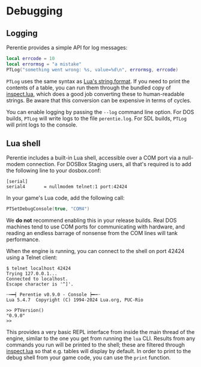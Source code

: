 # Debugging

## Logging

Perentie provides a simple API for log messages:

```lua
local errcode = 10
local errormsg = "a mistake"
PTLog("something went wrong: %s, value=%d\n", errormsg, errcode)
```

`PTLog` uses the same syntax as [Lua's string.format](https://www.luadocs.com/docs/functions/string/format). If you need to print the contents of a table, you can run them through the bundled copy of [inspect.lua](https://github.com/kikito/inspect.lua), which does a good job converting these to human-readable strings. Be aware that this conversion can be expensive in terms of cycles.

You can enable logging by passing the `--log` command line option. For DOS builds, `PTLog` will write logs to the file `perentie.log`. For SDL builds, `PTLog` will print logs to the console.


## Lua shell

Perentie includes a built-in Lua shell, accessible over a COM port via a null-modem connection. For DOSBox Staging users, all that's required is to add the following line to your dosbox.conf: 

```
[serial]
serial4       = nullmodem telnet:1 port:42424
```

In your game's Lua code, add the following call:

```lua
PTSetDebugConsole(true, "COM4")
```

We **do not** recommend enabling this in your release builds. Real DOS machines tend to use COM ports for communicating with hardware, and reading an endless barrage of nonsense from the COM lines will tank performance.

When the engine is running, you can connect to the shell on port 42424 using a Telnet client:

```
$ telnet localhost 42424
Trying 127.0.0.1...
Connected to localhost.
Escape character is '^]'.

┈┅━┥ Perentie v0.9.0 - Console ┝━┅┈
Lua 5.4.7  Copyright (C) 1994-2024 Lua.org, PUC-Rio

>> PTVersion()
"0.9.0"
>> 
```

This provides a very basic REPL interface from inside the main thread of the engine, similar to the one you get from running the `lua` CLI. Results from any commands you run will be printed to the shell; these are filtered through [inspect.lua](https://github.com/kikito/inspect.lua) so that e.g. tables will display by default. In order to print to the debug shell from your game code, you can use the `print` function.
